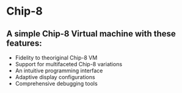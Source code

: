 # Chip-8
## A simple Chip-8 Virtual machine with these features:
- Fidelity to theoriginal Chip-8 VM
- Support for multifaceted Chip-8 variations
- An intuitive programming interface
- Adaptive display configurations
- Comprehensive debugging tools